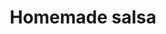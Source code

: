 ---
title: Homemade salsa
favorite: true
source: 
source_url: 
yield: 
active_time: 
total_time: 
tags: ['mexican', 'condiments']
ingredients: "<ul><li>1 cup chopped Fresh tomatoes</li>
	<li>1 tsp Lime juice</li>
	<li>1.5 tbsp Cilantro</li>
	<li>2 squirts Sriracha</li>
	<li>1 tsp Salt</li>
	<li>1 tsp Pepper</li>
	<li>0.5 tsp Garlic powder</li>
	<li>0.5 tsp Onion powder</li>
	<li>2 tsp Chili powder</li>
	<li>0.5 tsp Taco seasoning</li></ul>"
instructions:
---
